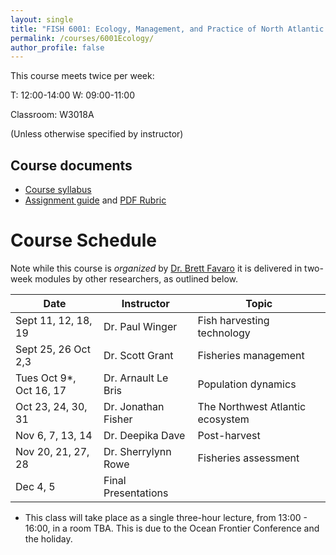 ```yaml
---
layout: single
title: "FISH 6001: Ecology, Management, and Practice of North Atlantic Fisheries"
permalink: /courses/6001Ecology/
author_profile: false
---
```


This course meets twice per week:

T: 12:00-14:00 
W: 09:00-11:00 

Classroom: W3018A

(Unless otherwise specified by instructor)

## Course documents 

- [Course syllabus](/courses/6001Ecology/6001Syllabus/) 
- [Assignment guide](/courses/6001Ecology/6001AssignmentGuide/) and [PDF Rubric](/assets/images/FISH_6001_Rubric.pdf)

# Course Schedule

Note while this course is *organized* by [Dr. Brett Favaro](http://about.me/brettfavaro) it is delivered in two-week modules by other researchers, as outlined below.

| Date | Instructor | Topic |
|------------------------------|---------------------|----------------------------------|
| Sept 11, 12, 18, 19  | Dr. Paul Winger | Fish harvesting technology |
| Sept 25, 26 Oct 2,3 | Dr. Scott Grant | Fisheries management |
| Tues Oct 9*, Oct 16, 17 | Dr. Arnault Le Bris | Population dynamics |
| Oct 23, 24, 30, 31 | Dr. Jonathan Fisher | The Northwest Atlantic ecosystem |
| Nov 6, 7, 13, 14 | Dr. Deepika Dave | Post-harvest | 
| Nov 20, 21, 27, 28 | Dr. Sherrylynn Rowe | Fisheries assessment |
| Dec 4, 5 | Final Presentations  |

* This class will take place as a single three-hour lecture, from 13:00 - 16:00, in a room TBA. This is due to the Ocean Frontier Conference and the holiday.